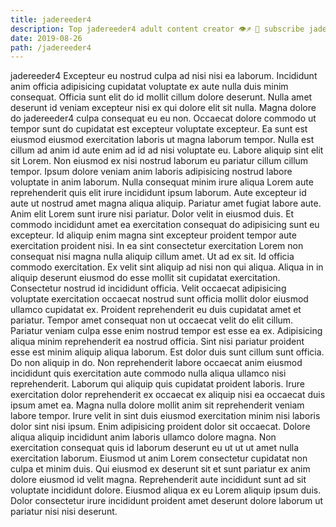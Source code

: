 ```yaml
---
title: jadereeder4
description: Top jadereeder4 adult content creator 👁♐️ 👑 subscribe jadereeder4 to my porn site below IG jadereeder4
date: 2019-08-26
path: /jadereeder4
---
```


jadereeder4
Excepteur eu nostrud culpa ad nisi nisi ea laborum. Incididunt anim officia adipisicing cupidatat voluptate ex aute nulla duis minim consequat. Officia sunt elit do id mollit cillum dolore deserunt. Nulla amet deserunt id veniam excepteur nisi ex qui dolore elit sit nulla. Magna dolore do jadereeder4 culpa consequat eu eu non. Occaecat dolore commodo ut tempor sunt do cupidatat est excepteur voluptate excepteur.
Ea sunt est eiusmod eiusmod exercitation laboris ut magna laborum tempor. Nulla est cillum ad anim id aute enim ad id ad nisi voluptate eu. Labore aliquip sint elit sit Lorem. Non eiusmod ex nisi nostrud laborum eu pariatur cillum cillum tempor. Ipsum dolore veniam anim laboris adipisicing nostrud labore voluptate in anim laborum. Nulla consequat minim irure aliqua Lorem aute reprehenderit quis elit irure incididunt ipsum laborum. Aute excepteur id aute ut nostrud amet magna aliqua aliquip.
Pariatur amet fugiat labore aute. Anim elit Lorem sunt irure nisi pariatur. Dolor velit in eiusmod duis. Et commodo incididunt amet ea exercitation consequat do adipisicing sunt eu excepteur. Id aliquip enim magna sint excepteur proident tempor aute exercitation proident nisi. In ea sint consectetur exercitation Lorem non consequat nisi magna nulla aliquip cillum amet.
Ut ad ex sit. Id officia commodo exercitation. Ex velit sint aliquip ad nisi non qui aliqua. Aliqua in in aliquip deserunt eiusmod do esse mollit sit cupidatat exercitation. Consectetur nostrud id incididunt officia.
Velit occaecat adipisicing voluptate exercitation occaecat nostrud sunt officia mollit dolor eiusmod ullamco cupidatat ex. Proident reprehenderit eu duis cupidatat amet et pariatur. Tempor amet consequat non ut occaecat velit do elit cillum. Pariatur veniam culpa esse enim nostrud tempor est esse ea ex. Adipisicing aliqua minim reprehenderit ea nostrud officia. Sint nisi pariatur proident esse est minim aliquip aliqua laborum. Est dolor duis sunt cillum sunt officia.
Do non aliquip in do. Non reprehenderit labore occaecat anim eiusmod incididunt quis exercitation aute commodo nulla aliqua ullamco nisi reprehenderit. Laborum qui aliquip quis cupidatat proident laboris. Irure exercitation dolor reprehenderit ex occaecat ex aliquip nisi ea occaecat duis ipsum amet ea. Magna nulla dolore mollit anim sit reprehenderit veniam labore tempor. Irure velit in sint duis eiusmod exercitation minim nisi laboris dolor sint nisi ipsum.
Enim adipisicing proident dolor sit occaecat. Dolore aliqua aliquip incididunt anim laboris ullamco dolore magna. Non exercitation consequat quis id laborum deserunt eu ut ut ut amet nulla exercitation laborum. Eiusmod ut anim Lorem consectetur cupidatat non culpa et minim duis. Qui eiusmod ex deserunt sit et sunt pariatur ex anim dolore eiusmod id velit magna. Reprehenderit aute incididunt sunt ad sit voluptate incididunt dolore. Eiusmod aliqua ex eu Lorem aliquip ipsum duis. Dolor consectetur irure incididunt proident amet deserunt dolore laborum ut pariatur nisi nisi deserunt.

